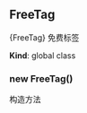 <a name="FreeTag"></a>

## FreeTag
{FreeTag} 免费标签

**Kind**: global class  
<a name="new_FreeTag_new"></a>

### new FreeTag()
构造方法

